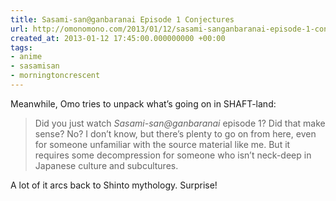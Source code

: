 ```yaml
---
title: Sasami-san@ganbaranai Episode 1 Conjectures
url: http://omonomono.com/2013/01/12/sasami-sanganbaranai-episode-1-conjectures/
created_at: 2013-01-12 17:45:00.000000000 +00:00
tags:
- anime
- sasamisan
- morningtoncrescent
---
```


Meanwhile, Omo tries to unpack what’s going on in SHAFT-land:

> Did you just watch *Sasami-san@ganbaranai* episode 1? Did that make
> sense? No? I don’t know, but there’s plenty to go on from here, even
> for someone unfamiliar with the source material like me. But it
> requires some decompression for someone who isn’t neck-deep in
> Japanese culture and subcultures.

A lot of it arcs back to Shinto mythology. Surprise!
